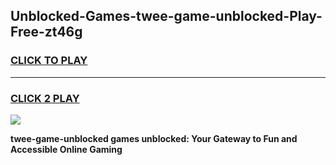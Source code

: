 
## Unblocked-Games-twee-game-unblocked-Play-Free-zt46g
<h3>
<a href="https://premium76.site?title=twee-game-unblocked&ref=17A">CLICK TO PLAY</a></h3>
<hr>

<h3>
<a href="https://premium76.site?title=twee-game-unblocked&ref=17A">CLICK 2 PLAY</a>
  
</h3>

<a href="https://premium76.site?title=twee-game-unblocked&ref=17A"><img src="https://clearcache.store/games.png"></a>


**twee-game-unblocked games unblocked: Your Gateway to Fun and Accessible Online Gaming**

